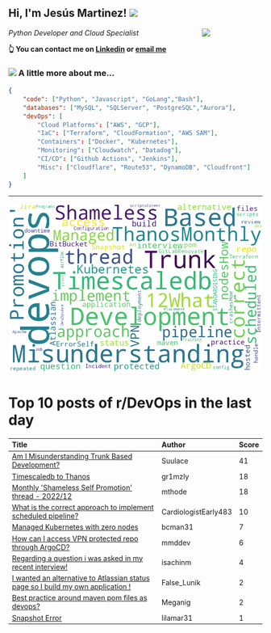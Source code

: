 <!--
**jmartinezl/jmartinezl** is a ✨ _special_ ✨ repository because its `README.md` (this file) appears on your GitHub profile.

Here are some ideas to get you started:

- 🔭 I’m currently working on ...
- 🌱 I’m currently learning ...
- 👯 I’m looking to collaborate on ...
- 🤔 I’m looking for help with ...
- 💬 Ask me about ...
- 📫 How to reach me: ...
- 😄 Pronouns: ...
- ⚡ Fun fact: ...
-->

<h2>Hi, I'm Jesús Martinez! <img src="https://media.giphy.com/media/WUlplcMpOCEmTGBtBW/giphy.gif" width="30"> </h2>
<img align='right' src="https://media.giphy.com/media/NytMLKyiaIh6VH9SPm/giphy.gif" width="120">
<p><em>Python Developer and Cloud Specialist
</em></p>

**👆 You can contact me on [Linkedin](https://www.linkedin.com/in/jes%C3%BAs-martinez-2b7b10104/) or [email me](mailto:jesus.mtz.lorenzo@gmail.com)**

### <img src="https://media.giphy.com/media/VgCDAzcKvsR6OM0uWg/giphy.gif" width="50"> A little more about me...  

```json
{
    "code": ["Python", "Javascript", "GoLang","Bash"],
    "databases": ["MySQL", "SQLServer", "PostgreSQL","Aurora"],
    "devOps": [
        "Cloud Platforms": ["AWS", "GCP"],
        "IaC": ["Terraform", "CloudFormation", "AWS SAM"],
        "Containers": ["Docker", "Kubernetes"],
        "Monitoring": ["Cloudwatch", "Datadog"],
        "CI/CD": ["Github Actions", "Jenkins"],
        "Misc": ["Cloudflare", "Route53", "DynamoDB", "Cloudfront"]
    ]
}
```
---

![Wordcloud](./cloud.png)

# Top 10 posts of r/DevOps in the last day

| Title | Author | Score |
|:---|:---|:---|
| [Am I Misunderstanding Trunk Based Development?](https://www.reddit.com/r/devops/comments/zb8d45/am_i_misunderstanding_trunk_based_development/) | Suulace | 41 |
| [Timescaledb to Thanos](https://www.reddit.com/r/devops/comments/zauqj4/timescaledb_to_thanos/) | gr1mzly | 18 |
| [Monthly 'Shameless Self Promotion' thread - 2022/12](https://www.reddit.com/r/devops/comments/zaspwq/monthly_shameless_self_promotion_thread_202212/) | mthode | 18 |
| [What is the correct approach to implement scheduled pipeline?](https://www.reddit.com/r/devops/comments/zb22bv/what_is_the_correct_approach_to_implement/) | CardiologistEarly483 | 10 |
| [Managed Kubernetes with zero nodes](https://www.reddit.com/r/devops/comments/zakopk/managed_kubernetes_with_zero_nodes/) | bcman31 | 7 |
| [How can I access VPN protected repo through ArgoCD?](https://www.reddit.com/r/devops/comments/zakpq7/how_can_i_access_vpn_protected_repo_through_argocd/) | mmddev | 6 |
| [Regarding a question i was asked in my recent interview!](https://www.reddit.com/r/devops/comments/zaq73j/regarding_a_question_i_was_asked_in_my_recent/) | isachinm | 4 |
| [I wanted an alternative to Atlassian status page so I build my own application !](https://www.reddit.com/r/devops/comments/zaxbxv/i_wanted_an_alternative_to_atlassian_status_page/) | False_Lunik | 2 |
| [Best practice around maven pom files as devops?](https://www.reddit.com/r/devops/comments/zb7q14/best_practice_around_maven_pom_files_as_devops/) | Meganig | 2 |
| [Snapshot Error](https://www.reddit.com/r/devops/comments/zau5k5/snapshot_error/) | lilamar31 | 1 |
